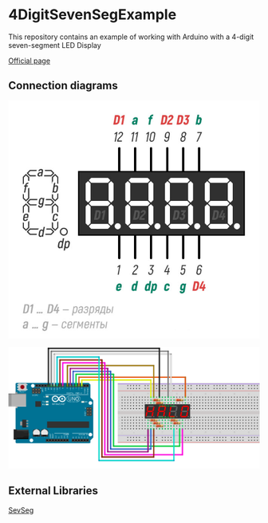 # 4DigitSevenSegExample 
This repository contains an example of working with Arduino with a 4-digit seven-segment LED Display

[Official page](https://udfsoft.com)

## Connection diagrams

![image](https://github.com/LiteSoftware/4DigitSevenSegExample/blob/main/imgs/datasheets.png)

![image](https://github.com/LiteSoftware/4DigitSevenSegExample/blob/main/imgs/connection_diagrams.png)


## External Libraries

[SevSeg](https://github.com/DeanIsMe/SevSeg)
